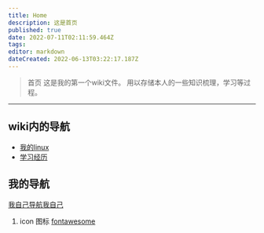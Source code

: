 ```yaml
---
title: Home
description: 这是首页
published: true
date: 2022-07-11T02:11:59.464Z
tags: 
editor: markdown
dateCreated: 2022-06-13T03:22:17.187Z
---
```


> 首页
这是我的第一个wiki文件。
用以存储本人的一些知识梳理，学习等过程。

----

## wiki内的导航

- [我的linux](/mine-linux/mine-linux)
- [学习经历](/education/home)

## 我的导航
[我自己导航我自己](https://nav.xuqiudong.cn:88)
1. icon 图标 [fontawesome](https://fontawesome.com/v4/icons/)